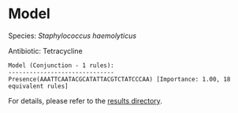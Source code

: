 
# Model

Species: *Staphylococcus haemolyticus*

Antibiotic: Tetracycline

```
Model (Conjunction - 1 rules):
------------------------------
Presence(AAATTCAATACGCATATTACGTCTATCCCAA) [Importance: 1.00, 18 equivalent rules]

```

For details, please refer to the [results directory](../../../../../results/scm_b/staphylococcus%20haemolyticus/tetracycline/repeat_2/).

